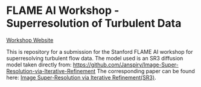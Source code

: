 # FLAME AI Workshop - Superresolution of Turbulent Data

[Workshop Website](https://flame-ai-workshop.github.io)

This is repository for a submission for the Stanford FLAME AI workshop for superresolving turbulent flow data.
The model used is an SR3 diffusion model taken directly from: https://github.com/Janspiry/Image-Super-Resolution-via-Iterative-Refinement
The corresponding paper can be found here: [Image Super-Resolution via Iterative Refinement(SR3)](https://arxiv.org/pdf/2104.07636.pdf ).
















